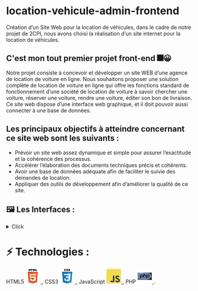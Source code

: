 # location-vehicule-admin-frontend
Création d’un Site Web pour la location de véhicules, dans le cadre de notre projet de 2CPI, nous avons choisi la réalisation d’un site internet pour la location de véhicules.

## C'est mon tout premier projet front-end 🎆😀

 Notre projet consiste à concevoir et développer un site WEB d’une agence de location de voiture en ligne.
 Nous souhaitons proposer une solution complète de location de voiture en ligne qui offre les fonctions standard de fonctionnement d’une société de location de voiture à savoir chercher une voiture, réserver une voiture, rendre une voiture, éditer son bon de livraison. Ce site web dispose d’une interface web graphique, et il doit pouvoir aussi connecter à une base de données.
 
## Les principaux objectifs à atteindre concernant ce site web sont les suivants :
- Prévoir un site web assez dynamique et simple pour assurer l’exactitude et la cohérence des processus.
- Accélérer l’élaboration des documents techniques précis et cohérents.
- Avoir une base de données adéquate afin de faciliter le suivie des demandes de location.
- Appliquer des outils de développement afin d’améliorer la qualité de ce site.

## 🖼 Les Interfaces : 

<details><summary> Click </summary>
  
- Admin interface : 
  
  <img width="960" alt="admin interface" src="https://user-images.githubusercontent.com/56300895/128264654-35d14fce-5de6-4229-b2be-d0b13a614f88.PNG">
  
- Login : 
  
  <img width="960" alt="login" src="https://user-images.githubusercontent.com/56300895/128264668-8a4ba22d-3f58-40c1-b62c-162da798df97.PNG">
  
- Conditions : 
  
  ![conditions](https://user-images.githubusercontent.com/56300895/128264933-eb09e512-59db-480f-a4c6-33ab0be2c684.jpg)
  
- Contact : 

  ![contact](https://user-images.githubusercontent.com/56300895/128264993-529f2d30-3118-4faa-bc34-ef8bf267ab0a.jpg)
  
</details>

# ⚡ Technologies :

HTML5 <a href="https://www.w3.org/html/" target="_blank"> <img src="https://raw.githubusercontent.com/devicons/devicon/master/icons/html5/html5-original-wordmark.svg" alt="html5" width="40" height="40"/> </a>, CSS3 <a href="https://www.w3schools.com/css/" target="_blank"> <img src="https://raw.githubusercontent.com/devicons/devicon/master/icons/css3/css3-original-wordmark.svg" alt="css3" width="40" height="40"/> </a>, JavaScript <a href="https://developer.mozilla.org/en-US/docs/Web/JavaScript" target="_blank"> <img src="https://raw.githubusercontent.com/devicons/devicon/master/icons/javascript/javascript-original.svg" alt="javascript" width="40" height="40"/> </a>, PHP <a href="https://www.php.net" target="_blank"> <img src="https://raw.githubusercontent.com/devicons/devicon/master/icons/php/php-original.svg" alt="php" width="40" height="40"/> </a> .




